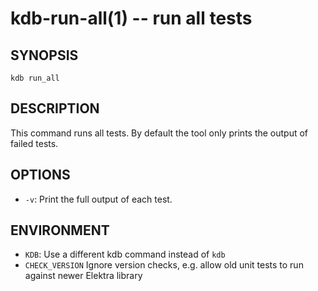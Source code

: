 kdb-run-all(1) -- run all tests
===============================

## SYNOPSIS

`kdb run_all`

## DESCRIPTION

This command runs all tests. By default the tool only prints the output of failed tests.

## OPTIONS

- `-v`:
  Print the full output of each test.

## ENVIRONMENT

* `KDB`:
  Use a different kdb command instead of `kdb`
* `CHECK_VERSION`
  Ignore version checks, e.g. allow old unit tests to
  run against newer Elektra library
